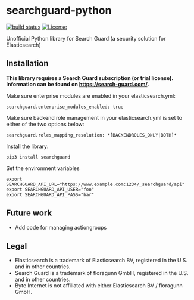 # searchguard-python

[![build status](https://travis-ci.org/ByteInternet/searchguard-python.svg?branch=master)](https://travis-ci.org/ByteInternet/searchguard-python)
[![License](https://img.shields.io/badge/license-MIT-blue.svg)](https://opensource.org/licenses/MIT)

Unofficial Python library for Search Guard (a security solution for Elasticsearch)

## Installation ##

**This library requires a Search Guard subscription (or trial license). Information can be found on https://search-guard.com/.**

Make sure enterprise modules are enabled in your elasticsearch.yml:

    searchguard.enterprise_modules_enabled: true

Make sure backend role management in your elasticsearch.yml is set to either of the two options below:

    searchguard.roles_mapping_resolution: *[BACKENDROLES_ONLY|BOTH]*

Install the library:

    pip3 install searchguard

Set the environment variables

    export SEARCHGUARD_API_URL="https://www.example.com:1234/_searchguard/api"
    export SEARCHGUARD_API_USER="foo"
    export SEARCHGUARD_API_PASS="bar"

## Future work ##

* Add code for managing actiongroups

## Legal

* Elasticsearch is a trademark of Elasticsearch BV, registered in the U.S. and in other countries.
* Search Guard is a trademark of floragunn GmbH, registered in the U.S. and in other countries.
* Byte Internet is not affiliated with either Elasticsearch BV / floragunn GmbH.
